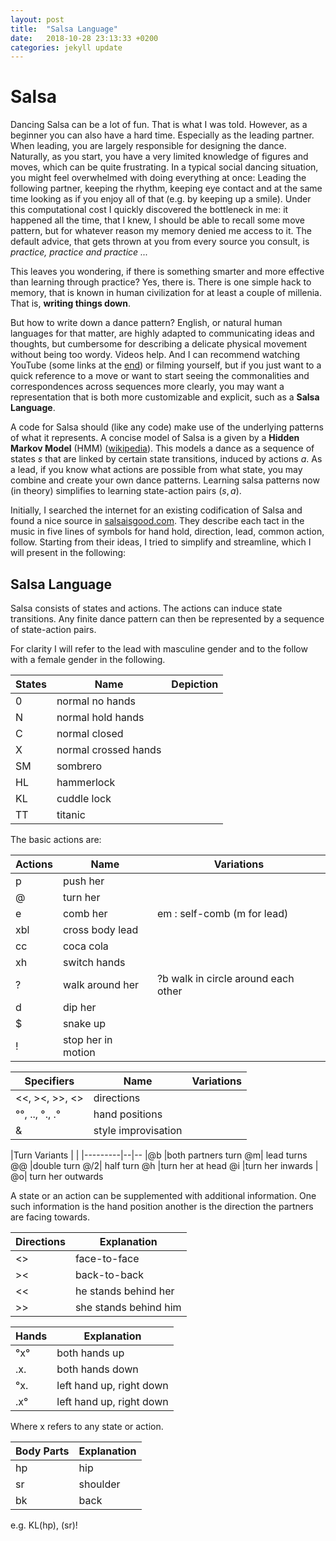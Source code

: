 ```yaml
---
layout: post
title:  "Salsa Language"
date:   2018-10-28 23:13:33 +0200
categories: jekyll update
---
```


# Salsa
Dancing Salsa can be a lot of fun. That is what I was told. However, as a beginner you can also have a hard time. Especially as the leading partner. When leading, you are largely responsible for designing the dance. Naturally, as you start, you have a very limited knowledge of figures and moves, which can be quite frustrating.
In a typical social dancing situation, you might feel overwhelmed with doing everything at once: Leading the following partner, keeping the rhythm, keeping eye contact and at the same time looking as if you enjoy all of that (e.g. by keeping up a smile). Under this computational cost I quickly discovered the bottleneck in me: it happened all the time, that I knew, I should be able to recall some move pattern, but for whatever reason my memory denied me access to it. The default advice, that gets thrown at you from every source you consult, is *practice, practice and practice ...*

This leaves you wondering, if there is something smarter and more effective than learning through practice? Yes, there is. There is one simple hack to memory, that is known in human civilization for at least a couple of millenia. That is, **writing things down**.

But how to write down a dance pattern? English, or natural human languages for that matter, are highly adapted to communicating ideas and thoughts, but cumbersome for describing a delicate physical movement without being too wordy. Videos help. And I can recommend  watching YouTube (some links at the [end](#youtube)) or filming yourself, but if you just want to a quick reference to a move or want to start seeing the commonalities and correspondences across sequences more clearly, you may want a representation that is both more customizable and explicit, such as a **Salsa Language**.

A code for Salsa should (like any code) make use of the underlying patterns of what it represents. A concise model of Salsa is a given by a **Hidden Markov Model** (HMM) ([wikipedia](https://en.wikipedia.org/wiki/Hidden_Markov_model)). This models a dance as a sequence of states $s$ that are linked by certain state transitions, induced by actions $a$. As a lead, if you know what actions are possible from what state, you may combine and create your own dance patterns. Learning salsa patterns now (in theory) simplifies to learning state-action pairs $(s, a)$.

Initially, I searched the internet for an existing codification of Salsa and found a nice source in [salsaisgood.com](http://www.salsaisgood.com/dictionary/Salsa_language.htm). They describe each tact in the music in five lines of symbols for hand hold, direction, lead, common action, follow. Starting from their ideas, I tried to simplify and streamline, which I will present in the following:

## Salsa Language
Salsa consists of states and actions. The actions can induce state transitions. Any finite dance pattern can then be represented by a sequence of state-action pairs.

For clarity I will refer to the lead with masculine gender and to the follow with a female gender in the following.



|States| Name | Depiction|
|---------|--|--|
|      0   | normal no hands |
|      N   | normal hold hands |
|      C   | normal closed |
|     X   | normal crossed hands |
|     SM   | sombrero |
|     HL   | hammerlock |
|     KL   | cuddle lock |
|     TT   | titanic |

The basic actions are:

|Actions| Name | Variations
|---------|--|--
|      p   | push her |
|      @   | turn her |
|      e   | comb her |em : self-comb (m for lead)
| xbl |  cross body lead |
| cc |  coca cola |
|xh | switch hands |
| ? | walk around her |?b walk in circle around each other
 | d | dip her |
 | $|  snake up |
 | ! | stop her in motion |

 |Specifiers| Name | Variations
|---------|--|--
 | <<, ><, >>, <> |directions
 | °°, .., °., .° |hand positions
 | & |style improvisation


|Turn Variants | |
|---------|--|--
|@b |both partners turn
@m|  lead turns
 @@ |double turn
 @/2| half turn
 @h |turn her at head
 @i |turn her inwards |
 @o| turn her outwards

A state or an action can be supplemented with additional information. One such information is the hand position another is the direction the partners are facing towards.

| Directions | Explanation
|--|---
| <> |face-to-face
| >< |back-to-back
| << | he stands behind her
| >> | she stands behind him

| Hands | Explanation
|--|---
| °x° |both hands up
| .x. | both hands down
| °x. | left hand up, right down
| .x° | left hand up, right down
Where x refers to any state or action.

| Body Parts | Explanation
|--|---
| hp | hip
| sr | shoulder
| bk | back
e.g. KL(hp), (sr)!





